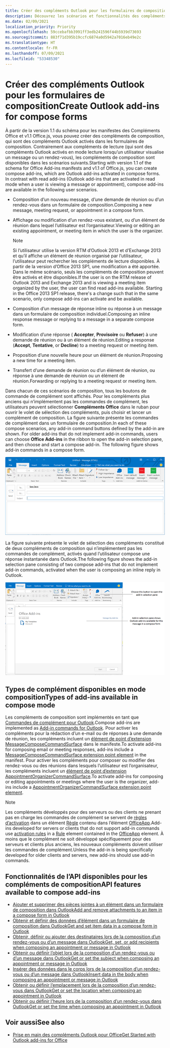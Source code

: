 ```yaml
---
title: Créer des compléments Outlook pour les formulaires de composition
description: Découvrez les scénarios et fonctionnalités des compléments Outlook pour les formulaires de composition.
ms.date: 02/09/2021
localization_priority: Priority
ms.openlocfilehash: 59ccebafbb3991ff3edb241596f44b5939d73693
ms.sourcegitcommit: 883f71d395b19ccfc6874a0d5942a7016eb49e2c
ms.translationtype: HT
ms.contentlocale: fr-FR
ms.lasthandoff: 07/09/2021
ms.locfileid: "53348530"
---
```

# <a name="create-outlook-add-ins-for-compose-forms"></a><span data-ttu-id="c26bd-103">Créer des compléments Outlook pour les formulaires de composition</span><span class="sxs-lookup"><span data-stu-id="c26bd-103">Create Outlook add-ins for compose forms</span></span>

<span data-ttu-id="c26bd-p101">À partir de la version 1.1 du schéma pour les manifestes des Compléments Office et v1.1 Office.js, vous pouvez créer des compléments de composition, qui sont des compléments Outlook activés dans les formulaires de composition. Contrairement aux compléments de lecture (qui sont des compléments Outlook activés en mode lecture lorsqu’un utilisateur visualise un message ou un rendez-vous), les compléments de composition sont disponibles dans les scénarios suivants.</span><span class="sxs-lookup"><span data-stu-id="c26bd-p101">Starting with version 1.1 of the schema for Office Add-ins manifests and v1.1 of Office.js, you can create compose add-ins, which are Outlook add-ins activated in compose forms. In contrast with read add-ins (Outlook add-ins that are activated in read mode when a user is viewing a message or appointment), compose add-ins are available in the following user scenarios.</span></span>

- <span data-ttu-id="c26bd-106">Composition d’un nouveau message, d’une demande de réunion ou d’un rendez-vous dans un formulaire de composition.</span><span class="sxs-lookup"><span data-stu-id="c26bd-106">Composing a new message, meeting request, or appointment in a compose form.</span></span>

- <span data-ttu-id="c26bd-107">Affichage ou modification d’un rendez-vous existant, ou d’un élément de réunion dans lequel l’utilisateur est l’organisateur.</span><span class="sxs-lookup"><span data-stu-id="c26bd-107">Viewing or editing an existing appointment, or meeting item in which the user is the organizer.</span></span>

   > [!NOTE]
   > <span data-ttu-id="c26bd-p102">Si l’utilisateur utilise la version RTM d’Outlook 2013 et d’Exchange 2013 et qu’il affiche un élément de réunion organisé par l’utilisateur, l’utilisateur peut rechercher les compléments de lecture disponibles. À partir de la version d’Office 2013 SP1, une modification a été apportée. Dans le même scénario, seuls les compléments de composition peuvent être activés et être disponibles.</span><span class="sxs-lookup"><span data-stu-id="c26bd-p102">If the user is on the RTM release of Outlook 2013 and Exchange 2013 and is viewing a meeting item organized by the user, the user can find read add-ins available. Starting in the Office 2013 SP1 release, there's a change such that in the same scenario, only compose add-ins can activate and be available.</span></span>

- <span data-ttu-id="c26bd-110">Composition d’un message de réponse inline ou réponse à un message dans un formulaire de composition individuel.</span><span class="sxs-lookup"><span data-stu-id="c26bd-110">Composing an inline response message or replying to a message in a separate compose form.</span></span>

- <span data-ttu-id="c26bd-111">Modification d’une réponse ( **Accepter**,  **Provisoire** ou **Refuser**) à une demande de réunion ou à un élément de réunion.</span><span class="sxs-lookup"><span data-stu-id="c26bd-111">Editing a response (**Accept**, **Tentative**, or **Decline**) to a meeting request or meeting item.</span></span>

- <span data-ttu-id="c26bd-112">Proposition d’une nouvelle heure pour un élément de réunion.</span><span class="sxs-lookup"><span data-stu-id="c26bd-112">Proposing a new time for a meeting item.</span></span>

- <span data-ttu-id="c26bd-113">Transfert d’une demande de réunion ou d’un élément de réunion, ou réponse à une demande de réunion ou un élément de réunion.</span><span class="sxs-lookup"><span data-stu-id="c26bd-113">Forwarding or replying to a meeting request or meeting item.</span></span>

<span data-ttu-id="c26bd-p103">Dans chacun de ces scénarios de composition, tous les boutons de commande de complément sont affichés. Pour les compléments plus anciens qui n’implémentent pas les commandes de complément, les utilisateurs peuvent sélectionner **Compléments Office** dans le ruban pour ouvrir le volet de sélection des compléments, puis choisir et lancer un complément de composition. La figure suivante présente les commandes de complément dans un formulaire de composition.</span><span class="sxs-lookup"><span data-stu-id="c26bd-p103">In each of these compose scenarios, any add-in command buttons defined by the add-in are shown. For older add-ins that do not implement add-in commands, users can choose **Office Add-ins** in the ribbon to open the add-in selection pane, and then choose and start a compose add-in. The following figure shows add-in commands in a compose form.</span></span>

![Affiche un formulaire de composition Outlook avec les commandes de complément.](../images/compose-form-commands.png)

<span data-ttu-id="c26bd-118">La figure suivante présente le volet de sélection des compléments constitué de deux compléments de composition qui n’implémentent pas les commandes de complément, activés quand l’utilisateur compose une réponse instantanée dans Outlook.</span><span class="sxs-lookup"><span data-stu-id="c26bd-118">The following figure shows the add-in selection pane consisting of two compose add-ins that do not implement add-in commands, activated when the user is composing an inline reply in Outlook.</span></span>

![Application de messagerie de modèles activée pour l’élément composé.](../images/templates-app-selection.png)

## <a name="types-of-add-ins-available-in-compose-mode"></a><span data-ttu-id="c26bd-120">Types de complément disponibles en mode composition</span><span class="sxs-lookup"><span data-stu-id="c26bd-120">Types of add-ins available in compose mode</span></span>

<span data-ttu-id="c26bd-121">Les compléments de composition sont implémentés en tant que [Commandes de complément pour Outlook](add-in-commands-for-outlook.md).</span><span class="sxs-lookup"><span data-stu-id="c26bd-121">Compose add-ins are implemented as [Add-in commands for Outlook](add-in-commands-for-outlook.md).</span></span> <span data-ttu-id="c26bd-122">Pour activer les compléments pour la rédaction d’un e-mail ou de réponses à une demande de réunion, les compléments incluent un [élément de point d’extension MessageComposeCommandSurface](../reference/manifest/extensionpoint.md#messagecomposecommandsurface) dans le manifeste.</span><span class="sxs-lookup"><span data-stu-id="c26bd-122">To activate add-ins for composing email or meeting responses, add-ins include a [MessageComposeCommandSurface extension point element](../reference/manifest/extensionpoint.md#messagecomposecommandsurface) in the manifest.</span></span> <span data-ttu-id="c26bd-123">Pour activer les compléments pour composer ou modifier des rendez-vous ou des réunions dans lesquels l’utilisateur est l’organisateur, les compléments incluent un [élément de point d’extension AppointmentOrganizerCommandSurface](../reference/manifest/extensionpoint.md#appointmentorganizercommandsurface).</span><span class="sxs-lookup"><span data-stu-id="c26bd-123">To activate add-ins for composing or editing appointments or meetings where the user is the organizer, add-ins include a [AppointmentOrganizerCommandSurface extension point element](../reference/manifest/extensionpoint.md#appointmentorganizercommandsurface).</span></span>

> [!NOTE]
> <span data-ttu-id="c26bd-124">Les compléments développés pour des serveurs ou des clients ne prenant pas en charge les commandes de complément se servent de [règles d’activation](activation-rules.md) dans un élément [Règle](../reference/manifest/rule.md) contenu dans l’élément [OfficeApp](../reference/manifest/officeapp.md).</span><span class="sxs-lookup"><span data-stu-id="c26bd-124">Add-ins developed for servers or clients that do not support add-in commands use [activation rules](activation-rules.md) in a [Rule](../reference/manifest/rule.md) element contained in the [OfficeApp](../reference/manifest/officeapp.md) element.</span></span> <span data-ttu-id="c26bd-125">À moins que le complément ne soit développé spécifiquement pour des serveurs et clients plus anciens, les nouveaux compléments doivent utiliser les commandes de complément.</span><span class="sxs-lookup"><span data-stu-id="c26bd-125">Unless the add-in is being specifically developed for older clients and servers, new add-ins should use add-in commands.</span></span>

## <a name="api-features-available-to-compose-add-ins"></a><span data-ttu-id="c26bd-126">Fonctionnalités de l’API disponibles pour les compléments de composition</span><span class="sxs-lookup"><span data-stu-id="c26bd-126">API features available to compose add-ins</span></span>

- [<span data-ttu-id="c26bd-127">Ajouter et supprimer des pièces jointes à un élément dans un formulaire de composition dans Outlook</span><span class="sxs-lookup"><span data-stu-id="c26bd-127">Add and remove attachments to an item in a compose form in Outlook</span></span>](add-and-remove-attachments-to-an-item-in-a-compose-form.md)
- [<span data-ttu-id="c26bd-128">Obtenir et définir des données d’élément dans un formulaire de composition dans Outlook</span><span class="sxs-lookup"><span data-stu-id="c26bd-128">Get and set item data in a compose form in Outlook</span></span>](get-and-set-item-data-in-a-compose-form.md)
- [<span data-ttu-id="c26bd-129">Obtenir, définir ou ajouter des destinataires lors de la composition d’un rendez-vous ou d’un message dans Outlook</span><span class="sxs-lookup"><span data-stu-id="c26bd-129">Get, set, or add recipients when composing an appointment or message in Outlook</span></span>](get-set-or-add-recipients.md)
- [<span data-ttu-id="c26bd-130">Obtenir ou définir l’objet lors de la composition d’un rendez-vous ou d’un message dans Outlook</span><span class="sxs-lookup"><span data-stu-id="c26bd-130">Get or set the subject when composing an appointment or message in Outlook</span></span>](get-or-set-the-subject.md)
- [<span data-ttu-id="c26bd-131">Insérer des données dans le corps lors de la composition d’un rendez-vous ou d’un message dans Outlook</span><span class="sxs-lookup"><span data-stu-id="c26bd-131">Insert data in the body when composing an appointment or message in Outlook</span></span>](insert-data-in-the-body.md)
- [<span data-ttu-id="c26bd-132">Obtenir ou définir l’emplacement lors de la composition d’un rendez-vous dans Outlook</span><span class="sxs-lookup"><span data-stu-id="c26bd-132">Get or set the location when composing an appointment in Outlook</span></span>](get-or-set-the-location-of-an-appointment.md)
- [<span data-ttu-id="c26bd-133">Obtenir ou définir l’heure lors de la composition d’un rendez-vous dans Outlook</span><span class="sxs-lookup"><span data-stu-id="c26bd-133">Get or set the time when composing an appointment in Outlook</span></span>](get-or-set-the-time-of-an-appointment.md)

## <a name="see-also"></a><span data-ttu-id="c26bd-134">Voir aussi</span><span class="sxs-lookup"><span data-stu-id="c26bd-134">See also</span></span>

- [<span data-ttu-id="c26bd-135">Prise en main des compléments Outlook pour Office</span><span class="sxs-lookup"><span data-stu-id="c26bd-135">Get Started with Outlook add-ins for Office</span></span>](../quickstarts/outlook-quickstart.md)

